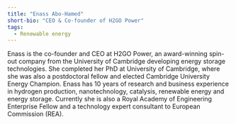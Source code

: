 ```yaml
---
title: "Enass Abo-Hamed"
short-bio: "CEO & Co-founder of H2GO Power"
tags:
  - Renewable energy
---
```


Enass is the co-founder and CEO at H2GO Power, an award-winning spin-out
company from the University of Cambridge developing energy storage
technologies. She completed her PhD at University of Cambridge, where she was
also a postdoctoral fellow and elected Cambridge University Energy Champion.
Enass has 10 years of research and business experience in hydrogen production,
nanotechnology, catalysis, renewable energy and energy storage. Currently she
is also a Royal Academy of Engineering Enterprise Fellow and a technology
expert consultant to European Commission (REA).
